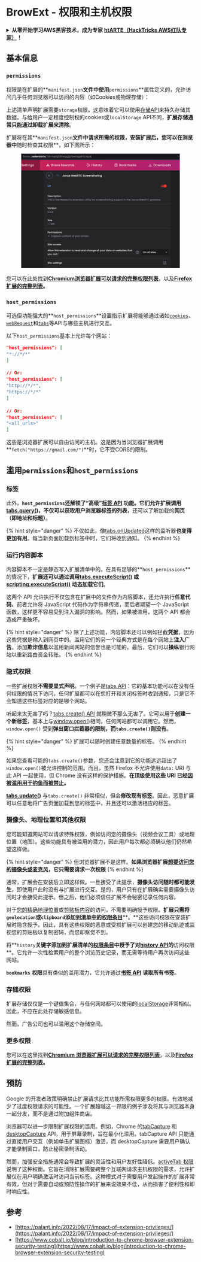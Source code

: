 # BrowExt - 权限和主机权限

<details>

<summary><strong>从零开始学习AWS黑客技术，成为专家</strong> <a href="https://training.hacktricks.xyz/courses/arte"><strong>htARTE（HackTricks AWS红队专家）</strong></a><strong>！</strong></summary>

支持HackTricks的其他方式：

- 如果您想看到您的**公司在HackTricks中做广告**或**下载PDF格式的HackTricks**，请查看[**订阅计划**](https://github.com/sponsors/carlospolop)!
- 获取[**官方PEASS & HackTricks周边产品**](https://peass.creator-spring.com)
- 探索[**PEASS家族**](https://opensea.io/collection/the-peass-family)，我们的独家[NFTs收藏品](https://opensea.io/collection/the-peass-family)
- **加入** 💬 [**Discord群组**](https://discord.gg/hRep4RUj7f) 或 [**电报群组**](https://t.me/peass) 或 **关注**我们的**Twitter** 🐦 [**@carlospolopm**](https://twitter.com/hacktricks_live)**。**
- 通过向[**HackTricks**](https://github.com/carlospolop/hacktricks)和[**HackTricks Cloud**](https://github.com/carlospolop/hacktricks-cloud) github仓库提交PR来分享您的黑客技巧。

</details>

## 基本信息

### **`permissions`**

权限是在扩展的**`manifest.json`**文件中使用**`permissions`**属性定义的，允许访问几乎任何浏览器可以访问的内容（如Cookies或物理存储）：

上述清单声明扩展需要`storage`权限。这意味着它可以使用[存储API](https://developer.mozilla.org/en-US/docs/Mozilla/Add-ons/WebExtensions/API/storage)来持久存储其数据。与给用户一定程度控制权的cookies或`localStorage` API不同，**扩展存储通常只能通过卸载扩展来清除**。

扩展将在其**`manifest.json`**文件中请求所需的权限，安装扩展后，您可以在浏览器中**随时检查其权限**，如下图所示：

<figure><img src="../../.gitbook/assets/image (2) (1).png" alt=""><figcaption></figcaption></figure>

您可以在此处找到[**Chromium浏览器扩展可以请求的完整权限列表**](https://developer.chrome.com/docs/extensions/develop/concepts/declare-permissions#permissions)，以及[**Firefox扩展的完整列表**](https://developer.mozilla.org/en-US/docs/Mozilla/Add-ons/WebExtensions/manifest.json/permissions#api_permissions)**。**

### `host_permissions`

可选但功能强大的**`host_permissions`**设置指示扩展将能够通过诸如[`cookies`](https://developer.mozilla.org/en-US/docs/Mozilla/Add-ons/WebExtensions/API/cookies)、[`webRequest`](https://developer.mozilla.org/en-US/docs/Mozilla/Add-ons/WebExtensions/API/webRequest)和[`tabs`](https://developer.mozilla.org/en-US/docs/Mozilla/Add-ons/WebExtensions/API/tabs)等API与哪些主机进行交互。

以下`host_permissions`基本上允许每个网站：
```json
"host_permissions": [
"*://*/*"
]

// Or:
"host_permissions": [
"http://*/*",
"https://*/*"
]

// Or:
"host_permissions": [
"<all_urls>"
]
```
这些是浏览器扩展可以自由访问的主机。这是因为当浏览器扩展调用**`fetch("https://gmail.com/")`**时，它不受CORS的限制。

## 滥用`permissions`和`host_permissions`

### 标签

此外，**`host_permissions`**还解锁了“高级”[**标签 API**](https://developer.mozilla.org/en-US/docs/Mozilla/Add-ons/WebExtensions/API/tabs) **功能**。它们允许扩展调用[tabs.query()](https://developer.mozilla.org/en-US/docs/Mozilla/Add-ons/WebExtensions/API/tabs/query)，不仅可以获取用户浏览器标签的**列表**，还可以了解加载的**网页（即地址和标题）**。

{% hint style="danger" %}
不仅如此，像[tabs.onUpdated](https://developer.mozilla.org/en-US/docs/Mozilla/Add-ons/WebExtensions/API/tabs/onUpdated)这样的监听器**也变得更加有用**。每当新页面加载到标签中时，它们将收到通知。
{% endhint %}

### 运行内容脚本 <a href="#running-content-scripts" id="running-content-scripts"></a>

内容脚本不一定是静态写入扩展清单中的。在具有足够的**`host_permissions`**的情况下，**扩展还可以通过调用**[**tabs.executeScript()**](https://developer.mozilla.org/en-US/docs/Mozilla/Add-ons/WebExtensions/API/tabs/executeScript) **或**[**scripting.executeScript()**](https://developer.mozilla.org/en-US/docs/Mozilla/Add-ons/WebExtensions/API/scripting/executeScript) **动态加载它们**。

这两个 API 允许执行不仅包含在扩展中的文件作为内容脚本，还允许执行**任意代码**。前者允许将 JavaScript 代码作为字符串传递，而后者期望一个 JavaScript 函数，这样更不容易受到注入漏洞的影响。然而，如果被滥用，这两个 API 都会造成严重破坏。

{% hint style="danger" %}
除了上述功能，内容脚本还可以例如拦截**凭据**，因为这些凭据是输入到网页中的。滥用它们的另一个经典方式是在每个网站上**注入广告**。添加**欺诈信息**以滥用新闻网站的信誉也是可能的。最后，它们可以**操纵**银行网站以重新路由资金转账。
{% endhint %}

### 隐式权限 <a href="#implicit-privileges" id="implicit-privileges"></a>

一些扩展权限**不需要显式声明**。一个例子是[tabs API](https://developer.mozilla.org/en-US/docs/Mozilla/Add-ons/WebExtensions/API/tabs)：它的基本功能可以在没有任何权限的情况下访问。任何扩展都可以在您打开和关闭标签时收到通知，只是它不会知道这些标签对应的是哪个网站。

听起来太无害了吗？[tabs.create() API](https://developer.mozilla.org/en-US/docs/Mozilla/Add-ons/WebExtensions/API/tabs/create) 就稍微不那么无害了。它可以用于**创建一个新标签**，基本上与[window.open()](https://developer.mozilla.org/en-US/docs/Web/API/Window/open)相同，任何网站都可以调用它。然而，`window.open()` 受到**弹出窗口拦截器的限制，而`tabs.create()`则没有**。

{% hint style="danger" %}
扩展可以随时创建任意数量的标签。
{% endhint %}

如果您查看可能的`tabs.create()`参数，您还会注意到它的功能远远超出了`window.open()`被允许控制的范围。而且，虽然 Firefox 不允许使用`data:` URI 与此 API 一起使用，但 Chrome 没有这样的保护措施。**在顶级使用这些 URI 已经**[**因被滥用用于钓鱼而被禁止**](https://bugzilla.mozilla.org/show_bug.cgi?id=1331351)**。**

[**tabs.update()**](https://developer.mozilla.org/en-US/docs/Mozilla/Add-ons/WebExtensions/API/tabs/update) 与`tabs.create()` 非常相似，但会**修改现有标签**。因此，恶意扩展可以任意地将广告页面加载到您的标签中，并且还可以激活相应的标签。

### 摄像头、地理位置和其他权限 <a href="#webcam-geolocation-and-friends" id="webcam-geolocation-and-friends"></a>

您可能知道网站可以请求特殊权限，例如访问您的摄像头（视频会议工具）或地理位置（地图）。这些功能具有被滥用的潜力，因此用户每次都必须确认他们仍然希望这样做。

{% hint style="danger" %}
但浏览器扩展不是这样。**如果浏览器扩展**[**想要访问您的摄像头或麦克风**](https://developer.mozilla.org/en-US/docs/Web/API/MediaDevices/getUserMedia)**，它只需要请求一次权限**
{% endhint %}

通常，扩展会在安装后立即这样做。一旦接受了此提示，**摄像头访问随时都可能发生**，即使用户此时没有与扩展进行交互。是的，用户只有在扩展确实需要摄像头访问时才会接受此提示。但之后，他们必须信任扩展不会秘密记录任何内容。

对于[您的精确地理位置](https://developer.mozilla.org/en-US/docs/Web/API/Geolocation)或[剪贴板内容](https://developer.mozilla.org/en-US/docs/Web/API/Clipboard_API)的访问，不需要明确授予权限。**扩展只需将`geolocation`或`clipboard`添加到**[**清单中的权限条目**](https://developer.mozilla.org/en-US/docs/Mozilla/Add-ons/WebExtensions/manifest.json/permissions)**。**这些访问权限在安装扩展时隐含授予。因此，具有这些权限的恶意或受损扩展可以创建您的移动轨迹或监视您的剪贴板以复制密码，而您却察觉不到。

将**`history`**关键字添加到扩展清单的[权限条目](https://developer.mozilla.org/en-US/docs/Mozilla/Add-ons/WebExtensions/manifest.json/permissions)中授予了对[**history API**](https://developer.mozilla.org/en-US/docs/Mozilla/Add-ons/WebExtensions/API/history)的**访问权限**。它允许一次性检索用户的整个浏览历史记录，而无需等待用户再次访问这些网站。

**`bookmarks`** **权限**具有类似的滥用潜力，它允许通过[**书签 API**](https://developer.mozilla.org/en-US/docs/Mozilla/Add-ons/WebExtensions/API/bookmarks) **读取所有书签**。

### 存储权限 <a href="#the-storage-permission" id="the-storage-permission"></a>

扩展存储仅仅是一个键值集合，与任何网站都可以使用的[localStorage](https://developer.mozilla.org/en-US/docs/Web/API/Window/localStorage)非常相似。因此，不应在此处存储敏感信息。

然而，广告公司也可以滥用这个存储空间。

### 更多权限

您可以在这里找到[**Chromium 浏览器扩展可以请求的完整权限列表**](https://developer.chrome.com/docs/extensions/develop/concepts/declare-permissions#permissions)，以及[**Firefox 扩展的完整列表**](https://developer.mozilla.org/en-US/docs/Mozilla/Add-ons/WebExtensions/manifest.json/permissions#api_permissions)**。**

## 预防 <a href="#why-not-restrict-extension-privileges" id="why-not-restrict-extension-privileges"></a>

Google 的开发者政策明确禁止扩展请求比其功能所需权限更多的权限，有效地减少了过度权限请求的可能性。一个扩展超越这一界限的例子涉及将其与浏览器本身一起分发，而不是通过附加组件商店。

浏览器可以进一步限制扩展权限的滥用。例如，Chrome 的[tabCapture](https://developer.chrome.com/docs/extensions/reference/tabCapture/) 和[desktopCapture](https://developer.chrome.com/docs/extensions/reference/desktopCapture/) API，用于屏幕录制，旨在最小化滥用。tabCapture API 只能通过直接用户交互（例如单击扩展图标）激活，而 desktopCapture 需要用户确认才能录制窗口，防止秘密录制活动。

然而，加强安全措施通常会导致扩展的灵活性和用户友好性降低。[activeTab 权限](https://developer.mozilla.org/en-US/docs/Mozilla/Add-ons/WebExtensions/manifest.json/permissions#activetab_permission) 说明了这种权衡。它旨在消除扩展需要跨整个互联网请求主机权限的需求，允许扩展仅在用户明确激活时访问当前标签。这种模式对于需要用户发起操作的扩展非常有效，但对于需要自动或预防性操作的扩展来说效果不佳，从而损害了便利性和即时响应性。

## **参考**

* [https://palant.info/2022/08/17/impact-of-extension-privileges/](https://palant.info/2022/08/17/impact-of-extension-privileges/)
* [https://www.cobalt.io/blog/introduction-to-chrome-browser-extension-security-testing](https://www.cobalt.io/blog/introduction-to-chrome-browser-extension-security-testing)
